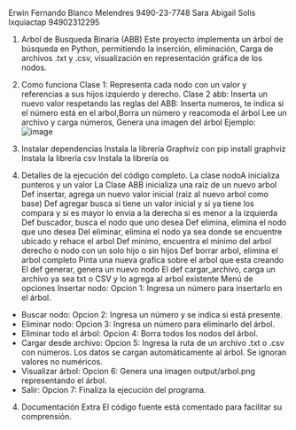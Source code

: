 Erwin Fernando Blanco Melendres 9490-23-7748
Sara Abigail Solis Ixquiactap 94902312295

1. Arbol de Busqueda Binaria (ABB)
Este proyecto implementa un árbol de búsqueda en Python, permitiendo la inserción, eliminación, Carga de archivos .txt y .csv, visualización en representación gráfica de los nodos.

2. Como funciona
Clase 1: Representa cada nodo con un valor y referencias a sus hijos izquierdo y derecho.
Clase 2 abb: Inserta un nuevo valor respetando las reglas del ABB: Inserta numeros, te indica si el número está en el arbol,Borra un número y reacomoda el árbol
Lee un archivo y carga números, Genera una imagen del árbol
Ejemplo: ![image](https://github.com/user-attachments/assets/cad36b06-5631-4e62-808b-69f0cd13f760)


2. Instalar dependencias
Instala la librería Graphviz con pip install graphviz
Instala la librería csv
Instala la librería os



3. Detalles de la ejecución del código completo.
La clase nodoA inicializa punteros y un valor
La Clase ABB inicializa una raiz de un nuevo arbol
Def insertar, agrega un nuevo valor inicial (raiz al nuevo arbol como base)
Def agregar busca si tiene un valor inicial y si ya tiene los compara y si es mayor lo envia a la derecha si es menor a la izquierda
Def buscador, busca el nodo que uno desea
Def elimina, elimina el nodo que uno desea
Del eliminar, elimina el nodo ya sea donde se encuentre ubicado y rehace el arbol
Def minimo, encuentra el minimo del arbol derecho o nodo con un solo hijo o sin hijos
Def borrar arbol, elimina el arbol completo
Pinta una nueva grafica sobre el arbol que esta creando
El def generar, genera un nuevo nodo
El def cargar_archivo, carga un archivo ya sea txt o CSV y lo agrega al arbol existente
Menú de opciones
Insertar nodo:
Opcion 1: Ingresa un número para insertarlo en el árbol.
* Buscar nodo:
Opcion 2: Ingresa un número y se indica si está presente.
* Eliminar nodo:
Opcion 3: Ingresa un número para eliminarlo del árbol.
 * Eliminar todo el árbol:
Opcion 4: Borra todos los nodos del árbol.
* Cargar desde archivo:
Opcion 5: Ingresa la ruta de un archivo .txt o .csv con números.
Los datos se cargan automáticamente al árbol.
Se ignoran valores no numéricos.
* Visualizar árbol:
Opcion 6: Genera una imagen output/arbol.png representando el árbol.
* Salir:
Opcion 7: Finaliza la ejecución del programa.

4. Documentación Extra
El código fuente está comentado para facilitar su comprensión.

